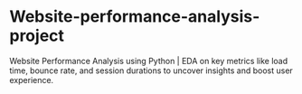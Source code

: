 # Website-performance-analysis-project
 Website Performance Analysis using Python | EDA on key metrics like load time, bounce rate, and session durations to uncover insights and boost user experience.
